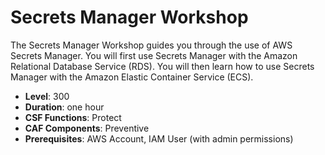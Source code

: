 # Secrets Manager Workshop

The Secrets Manager Workshop guides you through the use of AWS Secrets Manager.  You will first use Secrets Manager with the Amazon Relational Database Service (RDS).  You will then learn how to use Secrets Manager with the Amazon Elastic Container Service (ECS).

* **Level**: 300
* **Duration**: one hour
* **CSF Functions**: Protect
* **CAF Components**: Preventive
* **Prerequisites**: AWS Account, IAM User (with admin permissions)


